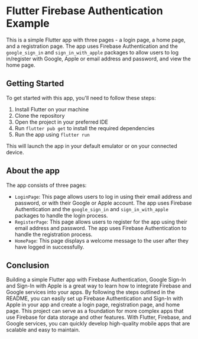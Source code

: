 # Flutter Firebase Authentication Example

This is a simple Flutter app with three pages - a login page, a home page, and a registration page. The app uses Firebase Authentication and the `google_sign_in` and `sign_in_with_apple` packages to allow users to log in/register with Google, Apple or email address and password, and view the home page.

## Getting Started

To get started with this app, you'll need to follow these steps:

1. Install Flutter on your machine
2. Clone the repository
3. Open the project in your preferred IDE
4. Run `flutter pub get` to install the required dependencies
5. Run the app using `flutter run`

This will launch the app in your default emulator or on your connected device.

## About the app

The app consists of three pages:

- `LoginPage`: This page allows users to log in using their email address and password, or with their Google or Apple account. The app uses Firebase Authentication and the `google_sign_in` and `sign_in_with_apple` packages to handle the login process.
- `RegisterPage`: This page allows users to register for the app using their email address and password. The app uses Firebase Authentication to handle the registration process.
- `HomePage`: This page displays a welcome message to the user after they have logged in successfully.

## Conclusion

Building a simple Flutter app with Firebase Authentication, Google Sign-In and Sign-In with Apple is a great way to learn how to integrate Firebase and Google services into your apps. By following the steps outlined in the README, you can easily set up Firebase Authentication and Sign-In with Apple in your app and create a login page, registration page, and home page. This project can serve as a foundation for more complex apps that use Firebase for data storage and other features. With Flutter, Firebase, and Google services, you can quickly develop high-quality mobile apps that are scalable and easy to maintain.

